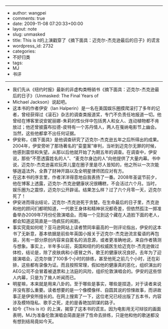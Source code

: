 - --
- author: wangpei
- comments: true
- date: 2009-11-08 07:20:33+00:00
- layout: note
- slug: unmasked
- title: This is it的上演戳穿了《摘下面具：迈克尔-杰克逊最后的日子》的谎言
- wordpress_id: 2732
- categories:
- 不好归类
- tags:
- MJ
- 书评
- --
- 我们先从《纽约时报》最新的非虚构类畅销书《摘下面具：迈克尔-杰克逊最后的日子》（Unmasked: The Final Years of
- Michael Jackson）说起吧。
- 这本书的作者伊安（Ian Halperin）是一名在美国娱乐圈摸爬滚打了多年的记者，曾经获得过《滚石》杂志的调查类报道奖，专门不负责任地报道一切。他曾经在博客里说安妮丽娜-朱莉的性伙伴中包括男人和女人、连动植物都不肯放过；他还曾披露布拉德-皮特有一个苏丹情人，两人在戛纳电影节上幽会。当然，这些他都拿不出任何证据。
- 伊安称，《摘下面具》是他调查研究了迈克尔-杰克逊五年之后所得出的成果。2004年，伊安旁听了那场著名的“娈童案”审判，当听到迈克尔无罪的时候，他感到震惊和失望。从那以后他就开始了为期五年的调查。在调查中，伊安说，那些“不愿透露姓名的人”、“麦克尔身边的人”向他提供了大量内幕。书中说，迈克尔-杰克逊喜欢玩弄儿童在圈子里是尽人皆知的，他之所以一次次能够逍遥法外，全靠了财神开路以及全明星律师团应对有方。
- 在这本书的序言里，作者洋洋得意地自我表扬了一番。2008年圣诞节前夕，他在博客上透露，迈克尔-杰克逊健康状况很糟糕，不会活过六个月。当时，娱乐圈为之震惊，迈克尔公开辟谣。结果怎么样？过了六个月零一天，迈克尔死了！
- 伊安进而得出结论，迈克尔-杰克逊死于贪婪。在生命最后的日子里，杰克逊和他的顾问们都明知道，一代歌王身体和精神状况都奇差，但依然孤注一掷准备举办2009年7月份伦敦演唱会。而每一个见到这个藏在人造脸下面的老人，都会知道这简直是一场疯狂的闹剧。
- 事实究竟如何呢？亚马逊网站上读者赞同率最高的一则评论指出，伊安的这本书了无新意，基本依据是前些年英国小报关于迈克尔-杰克逊流言蜚语的再包装，另有一部分原创内容来自匿名的消息源，或者更准确地说，来自作者猜测与想象。事实上，半年多以前，英国和纽约的权威医生给迈克尔-杰克逊做过体检，结论是，除了皮肤病和小感冒之外，歌王的健康状况良好。去年为了迎接演唱会，迈克尔做了100多个小时的排练，甚至他死之前几个小时，还在彩排，这些都有录像为证。而且按照常理，假如他的健康真的恶化，组织演出的AEG公司不会冒着被退票和上法庭的风险，组织伦敦演唱会的。伊安的这些惊人内幕，只是为了耸人听闻而已。
- 明星嘛，本来就是用来八卦的。至于哪些是事实，哪些是捏造，对于读者来说并没有那么重要。读者想要的是一个像模像样、自圆其说的惊悚故事，而讲故事正是伊安所擅长的。在网上搜索了一下，这位老兄已经出版了五本书，内容涉及模特隐私、歌手之死，走的是香艳加阴谋的路子。
- 如今《This is it》的上演，揭穿了这本书的谎言。因为电影用无可辩驳的画面表明，MJ为准备伦敦演唱会简直是拼了性命去排练，只是他和他的歌迷都没有想到结局竟如今天。
